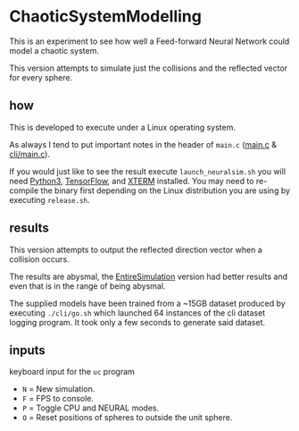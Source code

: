 # ChaoticSystemModelling
This is an experiment to see how well a Feed-forward Neural Network could model a chaotic system.

This version attempts to simulate just the collisions and the reflected vector for every sphere.

## how

This is developed to execute under a Linux operating system.

As always I tend to put important notes in the header of `main.c` ([main.c](main.c) & [cli/main.c](/cli/main.c)).

If you would just like to see the result execute `launch_neuralsim.sh` you will need [Python3](https://www.python.org/downloads/), [TensorFlow](https://www.tensorflow.org/), and [XTERM](https://invisible-island.net/xterm/) installed. You may need to re-compile the binary first depending on the Linux distribution you are using by executing `release.sh`.

## results

This version attempts to output the reflected direction vector when a collision occurs.

The results are abysmal, the [EntireSimulation](../EntireSimulation) version had better results and even that is in the range of being abysmal.

The supplied models have been trained from a ~15GB dataset produced by executing `./cli/go.sh` which launched 64 instances of the cli dataset logging program. It took only a few seconds to generate said dataset.

## inputs

keyboard input for the `uc` program
- `N` = New simulation.
- `F` = FPS to console.
- `P` = Toggle CPU and NEURAL modes.
- `O` = Reset positions of spheres to outside the unit sphere.

